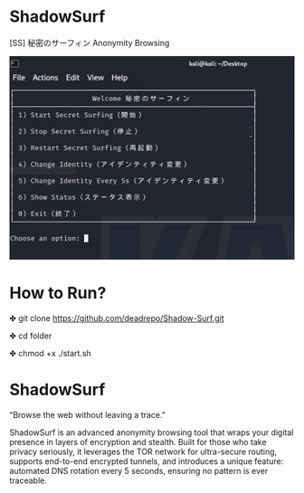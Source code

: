 # ShadowSurf
[SS] 秘密のサーフィン  Anonymity Browsing


![City ASCII](image/image.png)

# How to Run?
✤ git clone https://github.com/deadrepo/Shadow-Surf.git

✤ cd folder

✤ chmod +x ./start.sh

# ShadowSurf
“Browse the web without leaving a trace.”

ShadowSurf is an advanced anonymity browsing tool that wraps your digital presence in layers of encryption and stealth. Built for those who take privacy seriously, it leverages the TOR network for ultra-secure routing, supports end-to-end encrypted tunnels, and introduces a unique feature: automated DNS rotation every 5 seconds, ensuring no pattern is ever traceable.
